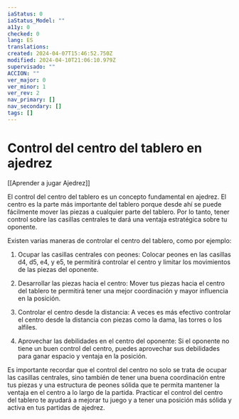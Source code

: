 ```yaml
---
iaStatus: 0
iaStatus_Model: ""
a11y: 0
checked: 0
lang: ES
translations: 
created: 2024-04-07T15:46:52.750Z
modified: 2024-04-10T21:06:10.979Z
supervisado: ""
ACCION: ""
ver_major: 0
ver_minor: 1
ver_rev: 2
nav_primary: []
nav_secondary: []
tags: []
---
```

# Control del centro del tablero en ajedrez

[[Aprender a jugar Ajedrez]]

El control del centro del tablero es un concepto fundamental en ajedrez. El centro es la parte más importante del tablero porque desde ahí se puede fácilmente mover las piezas a cualquier parte del tablero. Por lo tanto, tener control sobre las casillas centrales te dará una ventaja estratégica sobre tu oponente.

Existen varias maneras de controlar el centro del tablero, como por ejemplo:

1. Ocupar las casillas centrales con peones: Colocar peones en las casillas d4, d5, e4, y e5, te permitirá controlar el centro y limitar los movimientos de las piezas del oponente.

2. Desarrollar las piezas hacia el centro: Mover tus piezas hacia el centro del tablero te permitirá tener una mejor coordinación y mayor influencia en la posición.

3. Controlar el centro desde la distancia: A veces es más efectivo controlar el centro desde la distancia con piezas como la dama, las torres o los alfiles.

4. Aprovechar las debilidades en el centro del oponente: Si el oponente no tiene un buen control del centro, puedes aprovechar sus debilidades para ganar espacio y ventaja en la posición.

Es importante recordar que el control del centro no solo se trata de ocupar las casillas centrales, sino también de tener una buena coordinación entre tus piezas y una estructura de peones sólida que te permita mantener la ventaja en el centro a lo largo de la partida. Practicar el control del centro del tablero te ayudará a mejorar tu juego y a tener una posición más sólida y activa en tus partidas de ajedrez.
